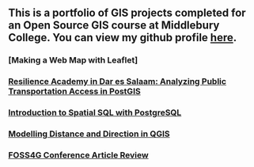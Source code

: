 ## This is a portfolio of GIS projects completed for an Open Source GIS course at Middlebury College. You can view my github profile [here](https://github.com/derrickburt).

### [Making a Web Map with Leaflet]

### [Resilience Academy in Dar es Salaam: Analyzing Public Transportation Access in PostGIS](SQL/DSlab/DSLAB.md)

### [Introduction to Spatial SQL with PostgreSQL](SQL/introSQL/introSQL.md)

### [Modelling Distance and Direction in QGIS](qgisModel/qgisModel.md)

### [FOSS4G Conference Article Review](blog/foss4greview.md)
